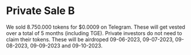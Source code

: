 # Private Sale B

We sold 8.750.000 tokens for $0.0009 on Telegram. These will get vested over a total of 5 months (including TGE). Private investors do not need to claim their tokens. These will be airdroped 09-06-2023, 09-07-2023, 09-08-2023, 09-09-2023 and 09-10-2023.

